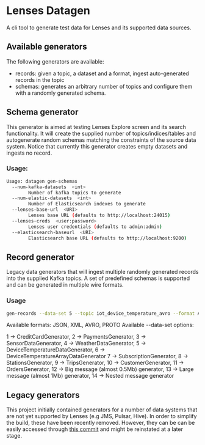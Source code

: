 # Lenses Datagen 

A cli tool to generate test data for Lenses and its supported data sources.

## Available generators

The following generators are available:

- records: given a topic, a dataset and a format, ingest auto-generated records in the topic
- schemas: generates an arbitrary number of topics and configure them with a randomly generated schema.

## Schema generator

This generator is aimed at testing Lenses Explore screen and its search functionality. It will create the supplied number of topics/indices/tables and autogenerate random schemas matching the constraints of the source data system. Notice that currently this generator creates empty datasets and ingests no record.

### Usage:

```bash
Usage: datagen gen-schemas
  --num-kafka-datasets  <int>
        Number of kafka topics to generate
  --num-elastic-datasets  <int>
        Number of Elasticsearch indexes to generate
  --lenses-base-url  <URI>
        Lenses base URL (defaults to http://localhost:24015)
  --lenses-creds  <user:password>
        Lenses user credentials (defaults to admin:admin)
  --elasticsearch-baseurl  <URI>
        Elasticsearch base URL (defaults to http://localhost:9200)


```

## Record generator

Legacy data generators that will ingest multiple randomly generated records into the supplied Kafka topics. A set of predefined schemas is supported and can be generated in multiple wire formats.

### Usage

```bash
gen-records --data-set 5 --topic iot_device_temperature_avro --format AVRO --brokers PLAINTEXT://broker --schema http://machine:18081
```

Available formats: JSON, XML, AVRO, PROTO
Available --data-set options:

 1  -> CreditCardGenerator,
 2  -> PaymentsGenerator,
 3  -> SensorDataGenerator,
 4  -> WeatherDataGenerator,
 5  -> DeviceTemperatureDataGenerator,
 6  -> DeviceTemperatureArrayDataGenerator
 7  -> SubscriptionGenerator,
 8  -> StationsGenerator,
 9  -> TripsGenerator,
 10 -> CustomerGenerator,
 11 -> OrdersGenerator,
 12 -> Big message (almost 0.5Mb) generator,
 13 -> Large message (almost 1Mb) generator,
 14 -> Nested message generator

## Legacy generators

This project initially contained generators for a number of data systems that are not yet supported by Lenses (e.g JMS, Pulsar, Hive). In order to simplify the build, these have been recently removed. However, they can be can be easily accessed through [this commit](https://github.com/lensesio/datagen/commit/3aefd7870a066588a44e7a5e79a734012a2a0e9d) and might be reinstated at a later stage.